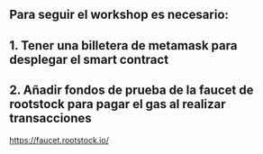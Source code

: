 ## Para seguir el workshop es necesario:

## 1. Tener una billetera de metamask para desplegar el smart contract

## 2. Añadir fondos de prueba de la faucet de rootstock para pagar el gas al realizar transacciones
https://faucet.rootstock.io/
